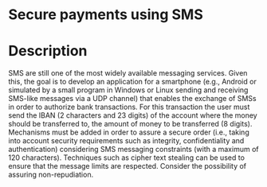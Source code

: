 # Secure payments using SMS

# Description
SMS are still one of the most widely available messaging services. Given this, the goal is to develop
an application for a smartphone (e.g., Android or simulated by a small program in Windows or
Linux sending and receiving SMS-like messages via a UDP channel) that enables the exchange of
SMSs in order to authorize bank transactions.
For this transaction the user must send the IBAN (2 characters and 23 digits) of the account where
the money should be transferred to, the amount of money to be transferred (8 digits).
Mechanisms must be added in order to assure a secure order (i.e., taking into account security
requirements such as integrity, confidentiality and authentication) considering SMS messaging
constraints (with a maximum of 120 characters). Techniques such as cipher text stealing can be
used to ensure that the message limits are respected. Consider the possibility of assuring
non-repudiation.